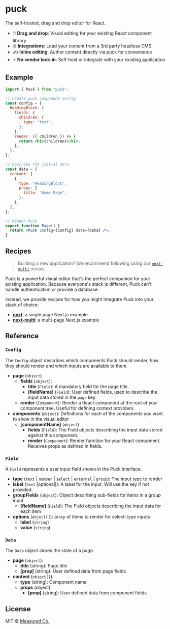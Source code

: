 # puck

The self-hosted, drag and drop editor for React.

- 🖱️ **Drag and drop**: Visual editing for your existing React component library
- 🌐 **Integrations**: Load your content from a 3rd party headless CMS
- ✍️ **Inline editing**: Author content directly via puck for convenience
- ⭐️ **No vendor lock-in**: Self-host or integrate with your existing application

## Example

```jsx
import { Puck } from "puck";

// Create puck component config
const config = {
  HeadingBlock: {
    fields: {
      children: {
        type: "text",
      },
    },
    render: ({ children }) => {
      return <h1>{children}</h1>;
    },
  },
};

// Describe the initial data
const data = {
  content: [
    {
      type: "HeadingBlock",
      props: {
        title: "Home Page",
      },
    },
  ],
};

// Render Puck
export function Page() {
  return <Puck config={config} data={data} />;
}
```

## Recipes

> Building a new application? We recommend following using our [`next-multi`](https://github.com/measuredco/puck/tree/main/recipes/next-multi) recipe.

Puck is a powerful visual editor that's the perfect companion for your existing application. Because everyone's stack is different, Puck can't handle authentication or provide a database.

Instead, we provide recipes for how you might integrate Puck into your stack of choice:

- [**next**](#): a single page Next.js example
- [**next-multi**](https://github.com/measuredco/puck/tree/main/recipes/next-multi): a multi-page Next.js example

## Reference

### `Config`

The `Config` object describes which components Puck should render, how they should render and which inputs are available to them.

- **page** (`object`)
  - **fields** (`object`):
    - **title** (`Field`): A mandatory field for the page title.
    - **[fieldName]** (`Field`): User defined fields, used to describe the input data stored in the `page` key.
  - **render** (`Component`): Render a React component at the root of your component tree. Useful for defining context providers.
- **components** (`object`): Definitions for each of the components you want to show in the visual editor
  - **[componentName]** (`object`)
    - **fields** (`Field`): The Field objects describing the input data stored against this component.
    - **render** (`Component`): Render function for your React component. Receives props as defined in fields.

### `Field`

A `Field` represents a user input field shown in the Puck interface.

- **type** (`text` | `number` | `select` | `external` | `group`): The input type to render
- **label** (`text` [optional]): A label for the input. Will use the key if not provided.
- **groupFields** (`object`): Object describing sub-fields for items in a group input
  - **[fieldName]** (`Field`): The Field objects describing the input data for each item
- **options** (`object[]`): array of items to render for select-type inputs
  - **label** (`string`)
  - **value** (`string`)

### `Data`

The `Data` object stores the state of a page.

- **page** (`object`):
  - **title** (string): Page title
  - **[prop]** (string): User defined data from page fields
- **content** (`object[]`):
  - **type** (string): Component name
  - **props** (object):
    - **[prop]** (string): User defined data from component fields

## License

MIT © [Measured Co.](https://github.com/measuredco)
